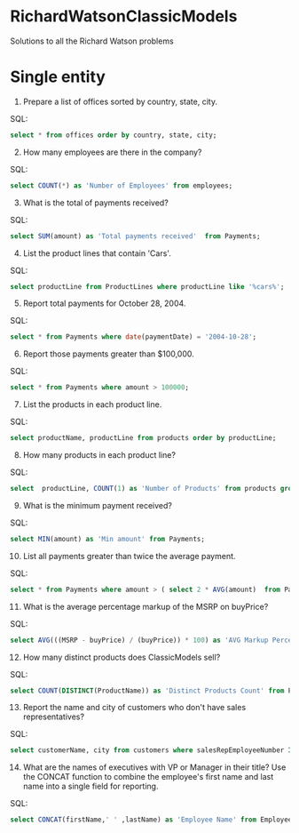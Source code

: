 # RichardWatsonClassicModels
Solutions to all the Richard Watson problems

# Single entity

1. Prepare a list of offices sorted by country, state, city.

SQL:
```SQL
select * from offices order by country, state, city;
```

2. How many employees are there in the company?

SQL:
```SQL
select COUNT(*) as 'Number of Employees' from employees;
```

3. What is the total of payments received?

SQL:
```SQL
select SUM(amount) as 'Total payments received'  from Payments;
```

4. List the product lines that contain 'Cars'.

SQL:
```SQL
select productLine from ProductLines where productLine like '%cars%';
```

5. Report total payments for October 28, 2004.

SQL:
```SQL
select * from Payments where date(paymentDate) = '2004-10-28';
```

6. Report those payments greater than $100,000.

SQL:
```SQL
select * from Payments where amount > 100000;
```

7. List the products in each product line.

SQL:
```SQL
select productName, productLine from products order by productLine;
```

8. How many products in each product line?

SQL:
```SQL
select  productLine, COUNT(1) as 'Number of Products' from products group by productLine;
```

9. What is the minimum payment received?

SQL:
```SQL
select MIN(amount) as 'Min amount' from Payments;
```

10. List all payments greater than twice the average payment.

SQL:
```SQL
select * from Payments where amount > ( select 2 * AVG(amount)  from Payments);
```

11. What is the average percentage markup of the MSRP on buyPrice?

SQL:
```SQL
select AVG(((MSRP - buyPrice) / (buyPrice)) * 100) as 'AVG Markup Percentage' from Products;
```

12. How many distinct products does ClassicModels sell?

SQL:
```SQL
select COUNT(DISTINCT(ProductName)) as 'Distinct Products Count' from Products;
```

13. Report the name and city of customers who don't have sales representatives?

SQL:
```SQL
select customerName, city from customers where salesRepEmployeeNumber IS NULL;
```

14. What are the names of executives with VP or Manager in their title? Use the CONCAT function to combine the employee's first name and last name into a single field for reporting.


SQL:
```SQL
select CONCAT(firstName,' ' ,lastName) as 'Employee Name' from Employees where jobTitle like '%VP%' or jobTitle like '%Manager%';
```
